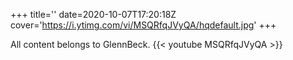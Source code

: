 +++
title=''
date=2020-10-07T17:20:18Z
cover='https://i.ytimg.com/vi/MSQRfqJVyQA/hqdefault.jpg'
+++

All content belongs to GlennBeck.
{{< youtube MSQRfqJVyQA >}}
